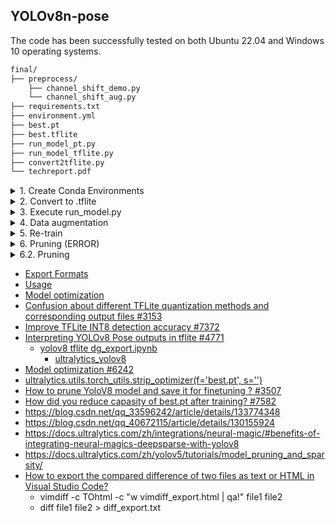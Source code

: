 ## YOLOv8n-pose

The code has been successfully tested on both Ubuntu 22.04 and Windows 10 operating systems.


```bash
final/
├── preprocess/
    ├── channel_shift_demo.py
    └── channel_shift_aug.py
├── requirements.txt
├── environment.yml
├── best.pt
├── best.tflite
├── run_model_pt.py
├── run_model_tflite.py
├── convert2tflite.py
└── techreport.pdf
```


<details><summary>1. Create Conda Environments</summary>

- for pip users

```bash
$ conda env remove -n yuhs1
$ conda create -n yuhs1 python=3.10 -y
$ conda activate yuhs1
$ pip install ultralytics
$ pip install nvidia-pyindex
$ pip install onnx-graphsurgeon
$ pip install -r requirements.txt
```

- for Conda users

```bash
$ conda env create -f environment.yml
```

- for Docker users

```bash

```

</details>


<details><summary>2. Convert to .tflite</summary>

```bash
$ python convert2tflite.py
```

</details>


<details><summary>3. Execute run_model.py</summary>

```bash
# for best.pt inference
$ python run_model_pt.py ./imageList.txt test_data

# for best.tflite inference
$ python run_model_tflite.py ./imageList.txt test_data
```

</details>



<details><summary>4. Data augmentation</summary>

```bash
# ivslab_facial _testing_example_private_final
$ python predict.py

# preprocess
$ fitTest_aug.py
$ channel_shift_aug.py
```

</details>


<details><summary>5. Re-train</summary>

```bash
$ git clone https://github.com/ultralytics/ultralytics.git
```

</details>


<details><summary>6. Pruning (ERROR)</summary>

```bash
# https://github.com/VainF/Torch-Pruning/tree/master/examples/yolov8
$ conda create -n yuhs1_p python=3.10 -y
$ conda activate yuhs1_p
$ pip install ultralytics
$ pip install torch_pruning
$ git clone https://github.com/VainF/Torch-Pruning.git
$ mv Torch-Pruning v8_160_pruning
$ cd v8_160_pruning/
$ git clone https://github.com/ultralytics/ultralytics.git 
$ cp examples/yolov8/yolov8_pruning.py ultralytics/
$ cd ultralytics/
$ git checkout 44c7c3514d87a5e05cfb14dba5a3eeb6eb860e70    # for compatibility

# move from new to old
$ git clone https://github.com/ultralytics/ultralytics.git

>> ultralytics/nn/modules/ (new to old)
>> ultralytics/utils/ (new to old)
>> copy ultralytics/yolo/cfg/ to ultralytics/cfg/ (in old)
>> replace ultralytics/nn/modules.py -> ultralytics/nn/modules/__init__.py (in old)
>> revise args.yaml

# revise
## 1. ERROR ##
  File "/home/wish/anaconda3/envs/yuhs1_p/lib/python3.10/site-packages/torch_pruning/_helpers.py", line 91, in __call__
    new_idxs = [ _HybridIndex(idx=i.idx + self.offset[0], root_idx=i.root_idx) for i in idxs]
  File "/home/wish/anaconda3/envs/yuhs1_p/lib/python3.10/site-packages/torch_pruning/_helpers.py", line 91, in <listcomp>
    new_idxs = [ _HybridIndex(idx=i.idx + self.offset[0], root_idx=i.root_idx) for i in idxs]
IndexError: list index out of range
## 1. SOL ##
line 90-100 (add try, except)
        try:
            if self.reverse == True:
                new_idxs = [ _HybridIndex(idx=i.idx + self.offset[0], root_idx=i.root_idx) for i in idxs]
            else:
                new_idxs = [
                    _HybridIndex(idx = i.idx - self.offset[0], root_idx=i.root_idx)
                    for i in idxs
                    if (i.idx >= self.offset[0] and i.idx < self.offset[1])
                ]
        except:
            new_idxs = idxs
## 2. ERROR ##
  File "/home/wish/anaconda3/envs/yuhs1_p/lib/python3.10/site-packages/torch_pruning/pruner/importance.py", line 205, in __call__
    local_imp = local_imp[idxs]
IndexError: index 768 is out of bounds for dimension 0 with size 384
## 2. SOL ##
                try:
                    local_imp = local_imp[idxs]
                except:
                    pass

                    try:
                        w = layer.weight.data[idxs]
                    except:
                        pass
```

</details>


<details><summary>6.2. Pruning</summary>

```bash
$ conda create -n yuhs1_p python=3.10 -y
$ conda activate yuhs1_p
$ pip install ultralytics
$ pip install torch_pruning
$ git clone https://github.com/ultralytics/ultralytics.git
# copy best.pt, args.yaml, facial_f2.yaml from v8_96 to v8_96_pruning
# copy yolov8_pruning to v8_96_pruning (https://github.com/VainF/Torch-Pruning/blob/master/examples/yolov8/yolov8_pruning.py)
$ python yolov8_pruning.py
```

</details>


- [Export Formats](https://docs.ultralytics.com/modes/export/#export-formats)
- [Usage](https://docs.ultralytics.com/integrations/tflite/#usage)
- [Model optimization](https://www.tensorflow.org/lite/performance/model_optimization)
- [Confusion about different TFLite quantization methods and corresponding output files #3153](https://github.com/ultralytics/ultralytics/issues/3153)
- [Improve TFLite INT8 detection accuracy #7372](https://github.com/ultralytics/ultralytics/pull/7372)
- [Interpreting YOLOv8 Pose outputs in tflite #4771](https://github.com/ultralytics/ultralytics/issues/4771)
    - [yolov8 tflite dg_export.ipynb](https://colab.research.google.com/drive/1yjCEwwFuMKvFJceSDfyWrUWOSfvLlPjl?usp=sharing#scrollTo=v_QB06rnjz9e)
        - [ultralytics_yolov8](https://github.com/DeGirum/ultralytics_yolov8)
- [Model optimization #6242](https://github.com/ultralytics/ultralytics/issues/6242)
- [ultralytics.utils.torch_utils.strip_optimizer(f='best.pt', s='')](https://docs.ultralytics.com/reference/utils/torch_utils/#ultralytics.utils.torch_utils.strip_optimizer)
- [How to prune YoloV8 model and save it for finetuning ? #3507](https://github.com/ultralytics/ultralytics/issues/3507)
- [How did you reduce capasity of best.pt after training? #7582](https://github.com/ultralytics/yolov5/issues/7582)
- https://blog.csdn.net/qq_33596242/article/details/133774348
- https://blog.csdn.net/qq_40672115/article/details/130155924
- https://docs.ultralytics.com/zh/integrations/neural-magic/#benefits-of-integrating-neural-magics-deepsparse-with-yolov8
- https://docs.ultralytics.com/zh/yolov5/tutorials/model_pruning_and_sparsity/
- [How to export the compared difference of two files as text or HTML in Visual Studio Code?](https://stackoverflow.com/questions/68464878/how-to-export-the-compared-difference-of-two-files-as-text-or-html-in-visual-stu)
    - vimdiff -c TOhtml -c "w vimdiff_export.html | qa!" file1 file2
    - diff file1 file2 > diff_export.txt
